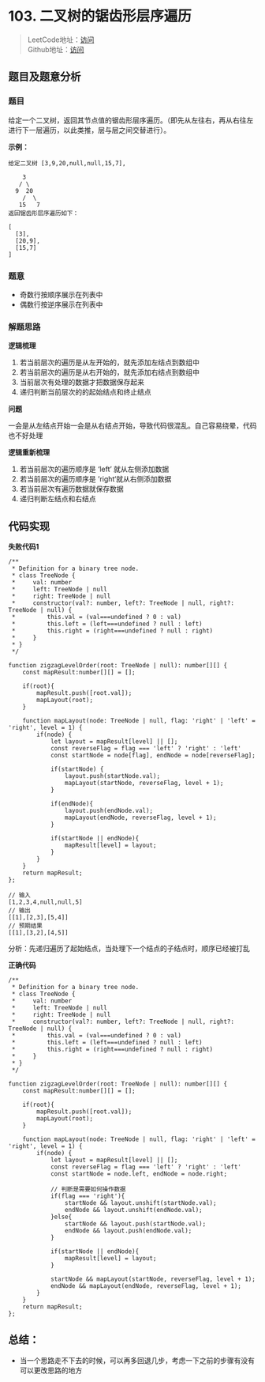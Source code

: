 # 103. 二叉树的锯齿形层序遍历
> LeetCode地址：[访问](https://leetcode-cn.com/problems/binary-tree-zigzag-level-order-traversal/) <br/>
> Github地址：[访问](/)

## 题目及题意分析

### 题目
给定一个二叉树，返回其节点值的锯齿形层序遍历。（即先从左往右，再从右往左进行下一层遍历，以此类推，层与层之间交替进行）。

**示例：**

```
给定二叉树 [3,9,20,null,null,15,7],

    3
   / \
  9  20
    /  \
   15   7
返回锯齿形层序遍历如下：

[
  [3],
  [20,9],
  [15,7]
]

```

### 题意

- 奇数行按顺序展示在列表中
- 偶数行按逆序展示在列表中
 

### 解题思路


**逻辑梳理**

1. 若当前层次的遍历是从左开始的，就先添加左结点到数组中
2. 若当前层次的遍历是从右开始的，就先添加右结点到数组中
3. 当前层次有处理的数据才把数据保存起来
4. 递归判断当前层次的的起始结点和终止结点
 
**问题**

一会是从左结点开始一会是从右结点开始，导致代码很混乱。自己容易绕晕，代码也不好处理

 
**逻辑重新梳理**

1. 若当前层次的遍历顺序是 ‘left’ 就从左侧添加数据
1. 若当前层次的遍历顺序是 ’right‘就从右侧添加数据
1. 若当前层次有遍历数据就保存数据
2. 递归判断左结点和右结点


## 代码实现

**失败代码1**

```
/**
 * Definition for a binary tree node.
 * class TreeNode {
 *     val: number
 *     left: TreeNode | null
 *     right: TreeNode | null
 *     constructor(val?: number, left?: TreeNode | null, right?: TreeNode | null) {
 *         this.val = (val===undefined ? 0 : val)
 *         this.left = (left===undefined ? null : left)
 *         this.right = (right===undefined ? null : right)
 *     }
 * }
 */

function zigzagLevelOrder(root: TreeNode | null): number[][] {
    const mapResult:number[][] = [];

    if(root){
        mapResult.push([root.val]);
        mapLayout(root);
    }
    
    function mapLayout(node: TreeNode | null, flag: 'right' | 'left' = 'right', level = 1) {
        if(node) {
            let layout = mapResult[level] || [];
            const reverseFlag = flag === 'left' ? 'right' : 'left'
            const startNode = node[flag], endNode = node[reverseFlag];
            
            if(startNode) {
                layout.push(startNode.val);
                mapLayout(startNode, reverseFlag, level + 1);
            }

            if(endNode){
                layout.push(endNode.val);
                mapLayout(endNode, reverseFlag, level + 1);
            }

            if(startNode || endNode){
                mapResult[level] = layout;
            }
        }
    }
    return mapResult;
};
```


```
// 输入
[1,2,3,4,null,null,5]
// 输出
[[1],[2,3],[5,4]]
// 预期结果
[[1],[3,2],[4,5]]
```
分析：先递归遍历了起始结点，当处理下一个结点的子结点时，顺序已经被打乱

**正确代码**

```
/**
 * Definition for a binary tree node.
 * class TreeNode {
 *     val: number
 *     left: TreeNode | null
 *     right: TreeNode | null
 *     constructor(val?: number, left?: TreeNode | null, right?: TreeNode | null) {
 *         this.val = (val===undefined ? 0 : val)
 *         this.left = (left===undefined ? null : left)
 *         this.right = (right===undefined ? null : right)
 *     }
 * }
 */

function zigzagLevelOrder(root: TreeNode | null): number[][] {
    const mapResult:number[][] = [];

    if(root){
        mapResult.push([root.val]);
        mapLayout(root);
    }
    
    function mapLayout(node: TreeNode | null, flag: 'right' | 'left' = 'right', level = 1) {
        if(node) {
            let layout = mapResult[level] || [];
            const reverseFlag = flag === 'left' ? 'right' : 'left'
            const startNode = node.left, endNode = node.right;

            // 判断是需要如何操作数据
            if(flag === 'right'){
                startNode && layout.unshift(startNode.val);
                endNode && layout.unshift(endNode.val);
            }else{
                startNode && layout.push(startNode.val);
                endNode && layout.push(endNode.val);
            }
            
            if(startNode || endNode){
                mapResult[level] = layout;
            }

            startNode && mapLayout(startNode, reverseFlag, level + 1);
            endNode && mapLayout(endNode, reverseFlag, level + 1);
        }
    }
    return mapResult;
};
```
## 总结：
- 当一个思路走不下去的时候，可以再多回退几步，考虑一下之前的步骤有没有可以更改思路的地方
